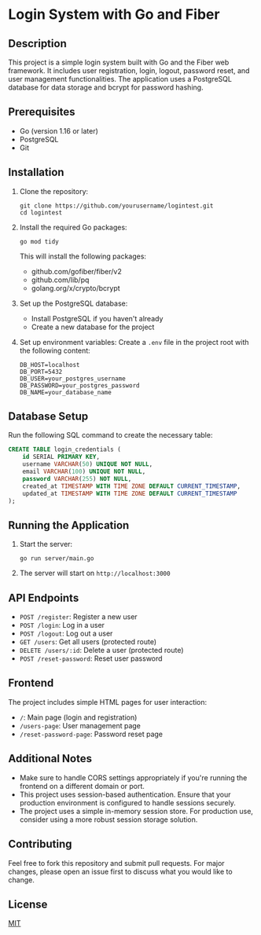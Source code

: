 # Login System with Go and Fiber

## Description
This project is a simple login system built with Go and the Fiber web framework. It includes user registration, login, logout, password reset, and user management functionalities. The application uses a PostgreSQL database for data storage and bcrypt for password hashing.

## Prerequisites
- Go (version 1.16 or later)
- PostgreSQL
- Git

## Installation

1. Clone the repository:
   ```
   git clone https://github.com/yourusername/logintest.git
   cd logintest
   ```

2. Install the required Go packages:
   ```
   go mod tidy
   ```

   This will install the following packages:
   - github.com/gofiber/fiber/v2
   - github.com/lib/pq
   - golang.org/x/crypto/bcrypt

3. Set up the PostgreSQL database:
   - Install PostgreSQL if you haven't already
   - Create a new database for the project

4. Set up environment variables:
   Create a `.env` file in the project root with the following content:
   ```
   DB_HOST=localhost
   DB_PORT=5432
   DB_USER=your_postgres_username
   DB_PASSWORD=your_postgres_password
   DB_NAME=your_database_name
   ```

## Database Setup

Run the following SQL command to create the necessary table:

```sql
CREATE TABLE login_credentials (
    id SERIAL PRIMARY KEY,
    username VARCHAR(50) UNIQUE NOT NULL,
    email VARCHAR(100) UNIQUE NOT NULL,
    password VARCHAR(255) NOT NULL,
    created_at TIMESTAMP WITH TIME ZONE DEFAULT CURRENT_TIMESTAMP,
    updated_at TIMESTAMP WITH TIME ZONE DEFAULT CURRENT_TIMESTAMP
);
```

## Running the Application

1. Start the server:
   ```
   go run server/main.go
   ```

2. The server will start on `http://localhost:3000`

## API Endpoints

- `POST /register`: Register a new user
- `POST /login`: Log in a user
- `POST /logout`: Log out a user
- `GET /users`: Get all users (protected route)
- `DELETE /users/:id`: Delete a user (protected route)
- `POST /reset-password`: Reset user password

## Frontend

The project includes simple HTML pages for user interaction:

- `/`: Main page (login and registration)
- `/users-page`: User management page
- `/reset-password-page`: Password reset page

## Additional Notes

- Make sure to handle CORS settings appropriately if you're running the frontend on a different domain or port.
- This project uses session-based authentication. Ensure that your production environment is configured to handle sessions securely.
- The project uses a simple in-memory session store. For production use, consider using a more robust session storage solution.

## Contributing

Feel free to fork this repository and submit pull requests. For major changes, please open an issue first to discuss what you would like to change.

## License

[MIT](https://choosealicense.com/licenses/mit/)